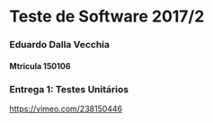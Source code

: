 # Teste de Software 2017/2

### Eduardo Dalla Vecchia
#### Mtricula 150106

### Entrega 1: Testes Unitários
https://vimeo.com/238150446
